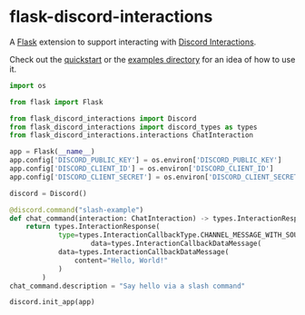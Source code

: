 # flask-discord-interactions

A [Flask](https://github.com/pallets/flask/) extension to support interacting with [Discord Interactions](https://discord.com/developers/docs/interactions/application-commands).

Check out the [quickstart](https://docs.davidbuckley.ca/flask-discord-interactions/usage/quickstart.html) or the [examples directory](/examples) for an idea of how to use it.

```python
import os

from flask import Flask

from flask_discord_interactions import Discord
from flask_discord_interactions import discord_types as types
from flask_discord_interactions.interactions ChatInteraction

app = Flask(__name__)
app.config['DISCORD_PUBLIC_KEY'] = os.environ['DISCORD_PUBLIC_KEY']
app.config['DISCORD_CLIENT_ID'] = os.environ['DISCORD_CLIENT_ID']
app.config['DISCORD_CLIENT_SECRET'] = os.environ['DISCORD_CLIENT_SECRET']

discord = Discord()

@discord.command("slash-example")
def chat_command(interaction: ChatInteraction) -> types.InteractionResponse:
    return types.InteractionResponse(
            type=types.InteractionCallbackType.CHANNEL_MESSAGE_WITH_SOURCE,
                    data=types.InteractionCallbackDataMessage(
            data=types.InteractionCallbackDataMessage(
                content="Hello, World!"
            )
        )
chat_command.description = "Say hello via a slash command"

discord.init_app(app)
```
